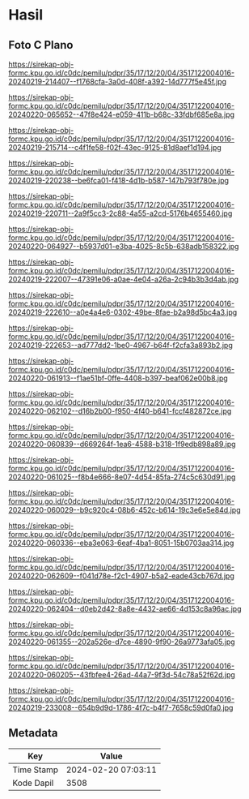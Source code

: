 # Hasil

## Foto C Plano

https://sirekap-obj-formc.kpu.go.id/c0dc/pemilu/pdpr/35/17/12/20/04/3517122004016-20240219-214407--f1768cfa-3a0d-408f-a392-14d777f5e45f.jpg

https://sirekap-obj-formc.kpu.go.id/c0dc/pemilu/pdpr/35/17/12/20/04/3517122004016-20240220-065652--47f8e424-e059-411b-b68c-33fdbf685e8a.jpg

https://sirekap-obj-formc.kpu.go.id/c0dc/pemilu/pdpr/35/17/12/20/04/3517122004016-20240219-215714--c4f1fe58-f02f-43ec-9125-81d8aef1d194.jpg

https://sirekap-obj-formc.kpu.go.id/c0dc/pemilu/pdpr/35/17/12/20/04/3517122004016-20240219-220238--be6fca01-f418-4d1b-b587-147b793f780e.jpg

https://sirekap-obj-formc.kpu.go.id/c0dc/pemilu/pdpr/35/17/12/20/04/3517122004016-20240219-220711--2a9f5cc3-2c88-4a55-a2cd-5176b4655460.jpg

https://sirekap-obj-formc.kpu.go.id/c0dc/pemilu/pdpr/35/17/12/20/04/3517122004016-20240220-064927--b5937d01-e3ba-4025-8c5b-638adb158322.jpg

https://sirekap-obj-formc.kpu.go.id/c0dc/pemilu/pdpr/35/17/12/20/04/3517122004016-20240219-222007--47391e06-a0ae-4e04-a26a-2c94b3b3d4ab.jpg

https://sirekap-obj-formc.kpu.go.id/c0dc/pemilu/pdpr/35/17/12/20/04/3517122004016-20240219-222610--a0e4a4e6-0302-49be-8fae-b2a98d5bc4a3.jpg

https://sirekap-obj-formc.kpu.go.id/c0dc/pemilu/pdpr/35/17/12/20/04/3517122004016-20240219-222653--ad777dd2-1be0-4967-b64f-f2cfa3a893b2.jpg

https://sirekap-obj-formc.kpu.go.id/c0dc/pemilu/pdpr/35/17/12/20/04/3517122004016-20240220-061913--f1ae51bf-0ffe-4408-b397-beaf062e00b8.jpg

https://sirekap-obj-formc.kpu.go.id/c0dc/pemilu/pdpr/35/17/12/20/04/3517122004016-20240220-062102--d16b2b00-f950-4f40-b641-fccf482872ce.jpg

https://sirekap-obj-formc.kpu.go.id/c0dc/pemilu/pdpr/35/17/12/20/04/3517122004016-20240220-060839--d669264f-1ea6-4588-b318-1f9edb898a89.jpg

https://sirekap-obj-formc.kpu.go.id/c0dc/pemilu/pdpr/35/17/12/20/04/3517122004016-20240220-061025--f8b4e666-8e07-4d54-85fa-274c5c630d91.jpg

https://sirekap-obj-formc.kpu.go.id/c0dc/pemilu/pdpr/35/17/12/20/04/3517122004016-20240220-060029--b9c920c4-08b6-452c-b614-19c3e6e5e84d.jpg

https://sirekap-obj-formc.kpu.go.id/c0dc/pemilu/pdpr/35/17/12/20/04/3517122004016-20240220-060336--eba3e063-6eaf-4ba1-8051-15b0703aa314.jpg

https://sirekap-obj-formc.kpu.go.id/c0dc/pemilu/pdpr/35/17/12/20/04/3517122004016-20240220-062609--f041d78e-f2c1-4907-b5a2-eade43cb767d.jpg

https://sirekap-obj-formc.kpu.go.id/c0dc/pemilu/pdpr/35/17/12/20/04/3517122004016-20240220-062404--d0eb2d42-8a8e-4432-ae66-4d153c8a96ac.jpg

https://sirekap-obj-formc.kpu.go.id/c0dc/pemilu/pdpr/35/17/12/20/04/3517122004016-20240220-061355--202a526e-d7ce-4890-9f90-26a9773afa05.jpg

https://sirekap-obj-formc.kpu.go.id/c0dc/pemilu/pdpr/35/17/12/20/04/3517122004016-20240220-060205--43fbfee4-26ad-44a7-9f3d-54c78a52f62d.jpg

https://sirekap-obj-formc.kpu.go.id/c0dc/pemilu/pdpr/35/17/12/20/04/3517122004016-20240219-233008--654b9d9d-1786-4f7c-b4f7-7658c59d0fa0.jpg


## Metadata

| Key        | Value               |
| ---------- | ------------------- |
| Time Stamp | 2024-02-20 07:03:11 |
| Kode Dapil | 3508                |




